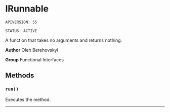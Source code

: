 # IRunnable

`APIVERSION: 55`

`STATUS: ACTIVE`

A function that takes no arguments and returns nothing.


**Author** Oleh Berehovskyi


**Group** Functional Interfaces

## Methods
### `run()`

Executes the method.

---
